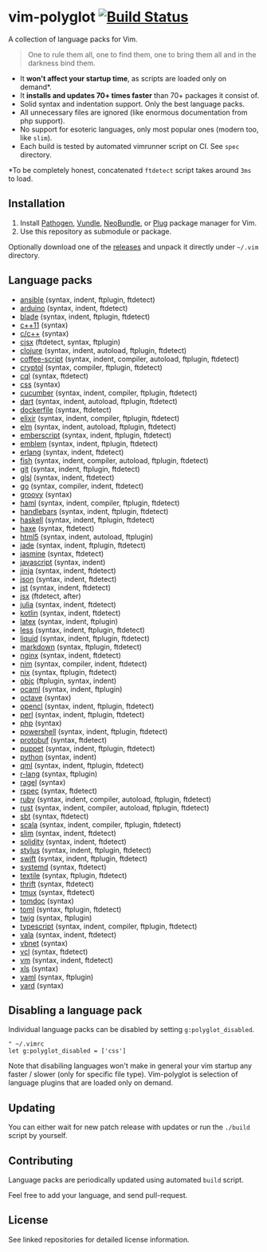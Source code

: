 # vim-polyglot [![Build Status][travis-img-url]][travis-url]

[travis-img-url]: https://travis-ci.org/sheerun/vim-polyglot.svg
[travis-url]: https://travis-ci.org/sheerun/vim-polyglot

A collection of language packs for Vim.

> One to rule them all, one to find them, one to bring them all and in the darkness bind them.

- It **won't affect your startup time**, as scripts are loaded only on demand\*.
- It **installs and updates 70+ times faster** than 70+ packages it consist of.
- Solid syntax and indentation support. Only the best language packs.
- All unnecessary files are ignored (like enormous documentation from php support).
- No support for esoteric languages, only most popular ones (modern too, like `slim`).
- Each build is tested by automated vimrunner script on CI. See `spec` directory.

\*To be completely honest, concatenated `ftdetect` script takes around `3ms` to load.

## Installation

1. Install [Pathogen](https://github.com/tpope/vim-pathogen), [Vundle](https://github.com/VundleVim/Vundle.vim), [NeoBundle](https://github.com/Shougo/neobundle.vim), or [Plug](https://github.com/junegunn/vim-plug) package manager for Vim.
2. Use this repository as submodule or package.

Optionally download one of the [releases](https://github.com/sheerun/vim-polyglot/releases) and unpack it directly under `~/.vim` directory.

## Language packs

- [ansible](https://github.com/pearofducks/ansible-vim) (syntax, indent, ftplugin, ftdetect)
- [arduino](https://github.com/sudar/vim-arduino-syntax) (syntax, indent, ftdetect)
- [blade](https://github.com/jwalton512/vim-blade) (syntax, indent, ftplugin, ftdetect)
- [c++11](https://github.com/octol/vim-cpp-enhanced-highlight) (syntax)
- [c/c++](https://github.com/vim-jp/vim-cpp) (syntax)
- [cjsx](https://github.com/mtscout6/vim-cjsx) (ftdetect, syntax, ftplugin)
- [clojure](https://github.com/guns/vim-clojure-static) (syntax, indent, autoload, ftplugin, ftdetect)
- [coffee-script](https://github.com/kchmck/vim-coffee-script) (syntax, indent, compiler, autoload, ftplugin, ftdetect)
- [cryptol](https://github.com/victoredwardocallaghan/cryptol.vim) (syntax, compiler, ftplugin, ftdetect)
- [cql](https://github.com/elubow/cql-vim) (syntax, ftdetect)
- [css](https://github.com/JulesWang/css.vim) (syntax)
- [cucumber](https://github.com/tpope/vim-cucumber) (syntax, indent, compiler, ftplugin, ftdetect)
- [dart](https://github.com/dart-lang/dart-vim-plugin) (syntax, indent, autoload, ftplugin, ftdetect)
- [dockerfile](https://github.com/honza/dockerfile.vim) (syntax, ftdetect)
- [elixir](https://github.com/elixir-lang/vim-elixir) (syntax, indent, compiler, ftplugin, ftdetect)
- [elm](https://github.com/lambdatoast/elm.vim) (syntax, indent, autoload, ftplugin, ftdetect)
- [emberscript](https://github.com/heartsentwined/vim-ember-script) (syntax, indent, ftplugin, ftdetect)
- [emblem](https://github.com/heartsentwined/vim-emblem) (syntax, indent, ftplugin, ftdetect)
- [erlang](https://github.com/vim-erlang/vim-erlang-runtime) (syntax, indent, ftdetect)
- [fish](https://github.com/dag/vim-fish) (syntax, indent, compiler, autoload, ftplugin, ftdetect)
- [git](https://github.com/tpope/vim-git) (syntax, indent, ftplugin, ftdetect)
- [glsl](https://github.com/tikhomirov/vim-glsl) (syntax, indent, ftdetect)
- [go](https://github.com/fatih/vim-go) (syntax, compiler, indent, ftdetect)
- [groovy](https://github.com/vim-scripts/groovy.vim) (syntax)
- [haml](https://github.com/tpope/vim-haml) (syntax, indent, compiler, ftplugin, ftdetect)
- [handlebars](https://github.com/mustache/vim-mustache-handlebars) (syntax, indent, ftplugin, ftdetect)
- [haskell](https://github.com/neovimhaskell/haskell-vim) (syntax, indent, ftplugin, ftdetect)
- [haxe](https://github.com/yaymukund/vim-haxe) (syntax, ftdetect)
- [html5](https://github.com/othree/html5.vim) (syntax, indent, autoload, ftplugin)
- [jade](https://github.com/digitaltoad/vim-jade) (syntax, indent, ftplugin, ftdetect)
- [jasmine](https://github.com/glanotte/vim-jasmine) (syntax, ftdetect)
- [javascript](https://github.com/sheerun/yajs.vim) (syntax, indent)
- [jinja](https://github.com/Glench/Vim-Jinja2-Syntax) (syntax, indent, ftdetect)
- [json](https://github.com/sheerun/vim-json) (syntax, indent, ftdetect)
- [jst](https://github.com/briancollins/vim-jst) (syntax, indent, ftdetect)
- [jsx](https://github.com/mxw/vim-jsx) (ftdetect, after)
- [julia](https://github.com/dcjones/julia-minimalist-vim) (syntax, indent, ftdetect)
- [kotlin](https://github.com/udalov/kotlin-vim) (syntax, indent, ftdetect)
- [latex](https://github.com/LaTeX-Box-Team/LaTeX-Box) (syntax, indent, ftplugin)
- [less](https://github.com/groenewege/vim-less) (syntax, indent, ftplugin, ftdetect)
- [liquid](https://github.com/tpope/vim-liquid) (syntax, indent, ftplugin, ftdetect)
- [markdown](https://github.com/tpope/vim-markdown) (syntax, ftplugin, ftdetect)
- [nginx](https://github.com/nginx/nginx) (syntax, indent, ftdetect)
- [nim](https://github.com/zah/nim.vim) (syntax, compiler, indent, ftdetect)
- [nix](https://github.com/spwhitt/vim-nix) (syntax, ftplugin, ftdetect)
- [objc](https://github.com/b4winckler/vim-objc) (ftplugin, syntax, indent)
- [ocaml](https://github.com/jrk/vim-ocaml) (syntax, indent, ftplugin)
- [octave](https://github.com/vim-scripts/octave.vim--) (syntax)
- [opencl](https://github.com/petRUShka/vim-opencl) (syntax, indent, ftplugin, ftdetect)
- [perl](https://github.com/vim-perl/vim-perl) (syntax, indent, ftplugin, ftdetect)
- [php](https://github.com/StanAngeloff/php.vim) (syntax)
- [powershell](https://github.com/Persistent13/vim-ps1) (syntax, indent, ftplugin, ftdetect)
- [protobuf](https://github.com/uarun/vim-protobuf) (syntax, ftdetect)
- [puppet](https://github.com/voxpupuli/vim-puppet) (syntax, indent, ftplugin, ftdetect)
- [python](https://github.com/mitsuhiko/vim-python-combined) (syntax, indent)
- [qml](https://github.com/peterhoeg/vim-qml) (syntax, indent, ftplugin, ftdetect)
- [r-lang](https://github.com/vim-scripts/R.vim) (syntax, ftplugin)
- [ragel](https://github.com/jneen/ragel.vim) (syntax)
- [rspec](https://github.com/sheerun/rspec.vim) (syntax, ftdetect)
- [ruby](https://github.com/vim-ruby/vim-ruby) (syntax, indent, compiler, autoload, ftplugin, ftdetect)
- [rust](https://github.com/rust-lang/rust.vim) (syntax, indent, compiler, autoload, ftplugin, ftdetect)
- [sbt](https://github.com/derekwyatt/vim-sbt) (syntax, ftdetect)
- [scala](https://github.com/derekwyatt/vim-scala) (syntax, indent, compiler, ftplugin, ftdetect)
- [slim](https://github.com/slim-template/vim-slim) (syntax, indent, ftdetect)
- [solidity](https://github.com/ethereum/vim-solidity) (syntax, indent, ftdetect)
- [stylus](https://github.com/wavded/vim-stylus) (syntax, indent, ftplugin, ftdetect)
- [swift](https://github.com/keith/swift.vim) (syntax, indent, ftplugin, ftdetect)
- [systemd](https://github.com/kurayama/systemd-vim-syntax) (syntax, ftdetect)
- [textile](https://github.com/timcharper/textile.vim) (syntax, ftplugin, ftdetect)
- [thrift](https://github.com/solarnz/thrift.vim) (syntax, ftdetect)
- [tmux](https://github.com/tejr/vim-tmux) (syntax, ftdetect)
- [tomdoc](https://github.com/wellbredgrapefruit/tomdoc.vim) (syntax)
- [toml](https://github.com/cespare/vim-toml) (syntax, ftplugin, ftdetect)
- [twig](https://github.com/evidens/vim-twig) (syntax, ftplugin)
- [typescript](https://github.com/leafgarland/typescript-vim) (syntax, indent, compiler, ftplugin, ftdetect)
- [vala](https://github.com/tkztmk/vim-vala) (syntax, indent, ftdetect)
- [vbnet](https://github.com/vim-scripts/vbnet.vim) (syntax)
- [vcl](https://github.com/smerrill/vcl-vim-plugin) (syntax, ftdetect)
- [vm](https://github.com/lepture/vim-velocity) (syntax, indent, ftdetect)
- [xls](https://github.com/vim-scripts/XSLT-syntax) (syntax)
- [yaml](https://github.com/stephpy/vim-yaml) (syntax, ftplugin)
- [yard](https://github.com/sheerun/vim-yardoc) (syntax)

## Disabling a language pack

Individual language packs can be disabled by setting `g:polyglot_disabled`.

```viml
" ~/.vimrc
let g:polyglot_disabled = ['css']
```

Note that disabiling languages won't make in general your vim startup any faster / slower (only for specific file type). Vim-polyglot is selection of language plugins that are loaded only on demand.

## Updating

You can either wait for new patch release with updates or run the `./build` script by yourself.

## Contributing

Language packs are periodically updated using automated `build` script.

Feel free to add your language, and send pull-request.

## License

See linked repositories for detailed license information.
